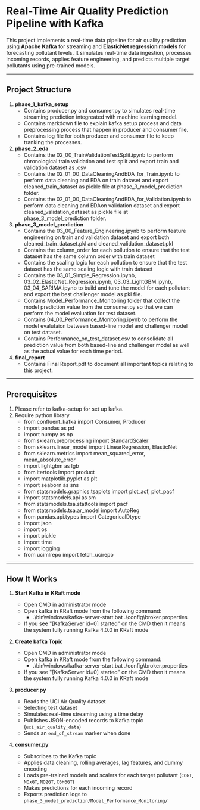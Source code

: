 # Real-Time Air Quality Prediction Pipeline with Kafka

This project implements a real-time data pipeline for air quality prediction using **Apache Kafka** for streaming and **ElasticNet regression models** for forecasting pollutant levels. It simulates real-time data ingestion, processes incoming records, applies feature engineering, and predicts multiple target pollutants using pre-trained models.

---

## Project Structure

1. **phase_1_kafka_setup**
    - Contains producer.py and consumer.py to simulates real-time streaming prediction integreated with machine learning model.
    - Contains markdown file to explain kafka setup process and data preprocessing process that happen in producer and consumer file.
    - Contains log file for both producer and consumer file to keep tranking the processes.
2. **phase_2_eda**
    - Contains the 02_00_TrainValidationTestSplit.ipynb to perform chronological train validation and test split and export train and validation dataset as .csv
    - Contains the 02_01_00_DataCleaningAndEDA_for_Train.ipynb to perform data cleaning and EDA on train dataset and export cleaned_train_dataset as pickle file at phase_3_model_prediction folder.
    - Contains the 02_01_00_DataCleaningAndEDA_for_Validation.ipynb to perform data cleaning and EDAon validation dataset and export cleaned_validation_dataset as pickle file at phase_3_model_prediction folder.
3. **phase_3_model_prediction**
    - Contains the 03_00_Feature_Engineering.ipynb to perform feature engineering on train and validation dataset and export both cleaned_train_dataset.pkl and cleaned_validation_dataset.pkl
    - Contains the column_order for each pollution to ensure that the test dataset has the same column order with train dataset
    - Contains the scaling logic for each pollution to ensure that the test dataset has the same scaling logic with train dataset
    - Contains the 03_01_Simple_Regression.ipynb, 03_02_ElasticNet_Regression.ipynb, 03_03_LightGBM.ipynb, 03_04_SARIMA.ipynb to build and tune the model for each pollutant and export the best challenger model as pkl file.
    - Contains Model_Performance_Monitoring folder that collect the model prediction value from the consumer.py so that we can perform the model evaluation for test dataset.
    - Contains 04_00_Performance_Monitoring.ipynb to perform the model evalutaion between based-line model and challenger model on test dataset.
    - Contains Performance_on_test_dataset.csv to consolidate all prediction value from both based-line and challenger model as well as the actual value for each time period.
4. **final_report**
    - Contains Final Report.pdf to document all important topics relating to this project.

---

## Prerequisites

1. Please refer to kafka-setup for set up kafka.
2. Require python library
    - from confluent_kafka import Consumer, Producer
    - import pandas as pd
    - import numpy as np
    - from sklearn.preprocessing import StandardScaler
    - from sklearn.linear_model import LinearRegression, ElasticNet
    - from sklearn.metrics import mean_squared_error, mean_absolute_error
    - import lightgbm as lgb
    - from itertools import product
    - import matplotlib.pyplot as plt
    - import seaborn as sns
    - from statsmodels.graphics.tsaplots import plot_acf, plot_pacf
    - import statsmodels.api as sm
    - from statsmodels.tsa.stattools import pacf
    - from statsmodels.tsa.ar_model import AutoReg
    - from pandas.api.types import CategoricalDtype
    - import json
    - import os
    - import pickle
    - import time
    - import logging
    - from ucimlrepo import fetch_ucirepo

---

## How It Works

1. **Start Kafka in KRaft mode**
    - Open CMD in administrator mode
    - Open kafka in KRaft mode from the following command:
        - .\bin\windows\kafka-server-start.bat .\config\broker.properties
    - If you see "[KafkaServer id=0] started" on the CMD then it means the system fully running Kafka 4.0.0 in KRaft mode

2. **Create kafka Topic**
    - Open CMD in administrator mode
    - Open kafka in KRaft mode from the following command:
        - .\bin\windows\kafka-server-start.bat .\config\broker.properties
    - If you see "[KafkaServer id=0] started" on the CMD then it means the system fully running Kafka 4.0.0 in KRaft mode    

3. **producer.py**
    - Reads the UCI Air Quality dataset
    - Selecting test dataset
    - Simulates real-time streaming using a time delay
    - Publishes JSON-encoded records to Kafka topic (`uci_air_quality_data`)
    - Sends an `end_of_stream` marker when done

4. **consumer.py**
    - Subscribes to the Kafka topic
    - Applies data cleaning, rolling averages, lag features, and dummy encoding
    - Loads pre-trained models and scalers for each target pollutant (`COGT`, `NOxGT`, `NO2GT`, `C6H6GT`)
    - Makes predictions for each incoming record
    - Exports prediction logs to `phase_3_model_prediction/Model_Performance_Monitoring/`